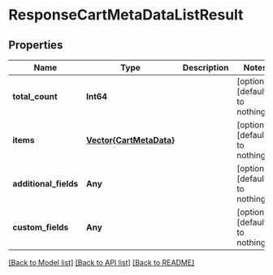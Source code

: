 # ResponseCartMetaDataListResult


## Properties
Name | Type | Description | Notes
------------ | ------------- | ------------- | -------------
**total_count** | **Int64** |  | [optional] [default to nothing]
**items** | [**Vector{CartMetaData}**](CartMetaData.md) |  | [optional] [default to nothing]
**additional_fields** | **Any** |  | [optional] [default to nothing]
**custom_fields** | **Any** |  | [optional] [default to nothing]


[[Back to Model list]](../README.md#models) [[Back to API list]](../README.md#api-endpoints) [[Back to README]](../README.md)


